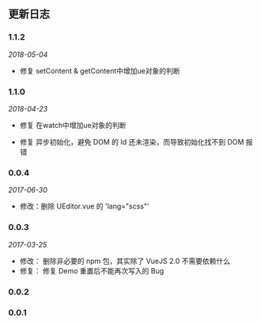 ## 更新日志

### 1.1.2

*2018-05-04*

- 修复 setContent & getContent中增加ue对象的判断

### 1.1.0

*2018-04-23*

- 修复 在watch中增加ue对象的判断

- 修复 异步初始化，避免 DOM 的 Id 还未渲染，而导致初始化找不到 DOM 报错

### 0.0.4

*2017-06-30*

- 修改：删除 UEditor.vue 的 'lang="scss"'

### 0.0.3

*2017-03-25*

- 修改： 删除非必要的 npm 包，其实除了 VueJS 2.0 不需要依赖什么
- 修复： 修复 Demo 重置后不能再次写入的 Bug

### 0.0.2
### 0.0.1